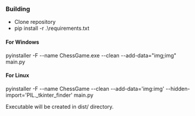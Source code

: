 ### Building
* Clone repository
* pip install -r .\requirements.txt
#### For Windows
pyinstaller -F --name ChessGame.exe --clean --add-data="img;img" main.py
#### For Linux 
pyinstaller -F --name ChessGame --clean --add-data='img:img' --hidden-import='PIL._tkinter_finder' main.py

Executable will be created in dist/ directory.
